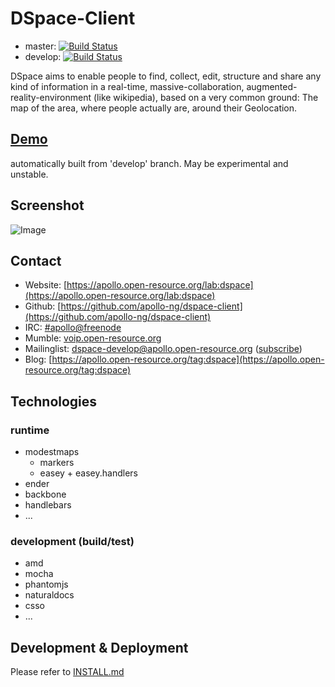 # DSpace-Client

* master: [![Build Status](https://travis-ci.org/apollo-ng/dspace-client.png?branch=master)](https://travis-ci.org/apollo-ng/dspace-client)
* develop: [![Build Status](https://travis-ci.org/apollo-ng/dspace-client.png?branch=develop)](https://travis-ci.org/apollo-ng/dspace-client)

DSpace aims to enable people to find, collect, edit, structure and share any kind of information
in a real-time, massive-collaboration, augmented-reality-environment (like wikipedia),
based on a very common ground: The map of the area, where people actually are, around their Geolocation.

## [Demo](http://dspace-develop.open-resource.org/)
automatically built from 'develop' branch. May be experimental and unstable.

## Screenshot

![Image](https://apollo.open-resource.org/_media/lab:screenshot-dspace-develop.jpg)

## Contact

* Website: [https://apollo.open-resource.org/lab:dspace](https://apollo.open-resource.org/lab:dspace)
* Github: [https://github.com/apollo-ng/dspace-client](https://github.com/apollo-ng/dspace-client)
* IRC: [#apollo@freenode](http://webchat.freenode.net?channels=apollo)
* Mumble: [voip.open-resource.org](mumble://voip.open-resource.org)
* Mailinglist: [dspace-develop@apollo.open-resource.org](mailto://dspace-develop@apollo.open-resource.org) ([subscribe](mailto://dspace-develop-subscribe@apollo.open-resource.org))
* Blog: [https://apollo.open-resource.org/tag:dspace](https://apollo.open-resource.org/tag:dspace)

## Technologies

### runtime
* modestmaps
  * markers
  * easey + easey.handlers
* ender
* backbone
* handlebars
* ...

### development (build/test)
* amd
* mocha
* phantomjs
* naturaldocs
* csso
* ...

## Development & Deployment

Please refer to [INSTALL.md](INSTALL.md)
